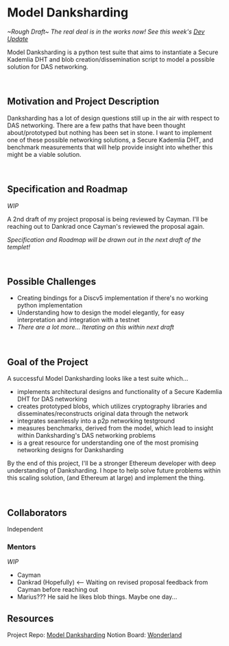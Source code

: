 # Model Danksharding 
*~Rough Draft~   The real deal is in the works now!  See this week's [Dev Update](https://hackmd.io/3tD1zgNqSkalAuUAjMyf0w?view#Development-Update-3-v1)*

Model Danksharding is a python test suite that aims to instantiate a Secure Kademlia DHT and blob creation/dissemination script to model a possible solution for DAS networking.  

&nbsp;
## Motivation and Project Description

Danksharding has a lot of design questions still up in the air with respect to DAS networking.  There are a few paths that have been thought about/prototyped but nothing has been set in stone.  I want to implement one of these possible networking solutions, a Secure Kademlia DHT, and benchmark measurements that will help provide insight into whether this might be a viable solution.

&nbsp;
## Specification and Roadmap
*WIP*

A 2nd draft of my project proposal is being reviewed by Cayman.  I'll be reaching out to Dankrad once Cayman's reviewed the proposal again.  

*Specification and Roadmap will be drawn out in the next draft of the templet!*

&nbsp;
## Possible Challenges

- Creating bindings for a Discv5 implementation if there's no working python implementation 
- Understanding how to design the model elegantly, for easy interpretation and integration with a testnet
- *There are a lot more...  Iterating on this within next draft*

&nbsp;
## Goal of the Project

A successful Model Danksharding looks like a test suite which...
- implements architectural designs and functionality of a Secure Kademlia DHT for DAS networking
- creates prototyped blobs, which utilizes cryptography libraries and disseminates/reconstructs original data through the network
- integrates seamlessly into a p2p networking testground
- measures benchmarks, derived from the model, which lead to insight within Danksharding's DAS networking problems
- is a great resource for understanding one of the most promising networking designs for Danksharding

By the end of this project, I'll be a stronger Ethereum developer with deep understanding of Danksharding. I hope to help solve future problems within this scaling solution, (and Ethereum at large) and implement the thing.

&nbsp;
## Collaborators
Independent

### Mentors
*WIP*
- Cayman 
- Dankrad (Hopefully)  <-- Waiting on revised proposal feedback from Cayman before reaching out
- Marius???  He said he likes blob things. Maybe one day...

## Resources

Project Repo:  [Model Danksharding](https://github.com/EchoAlice/Model-Danksharding)
Notion Board:  [Wonderland](https://www.notion.so/Wonderland-d59a677c4bdd45318e54945e6b1d5580)